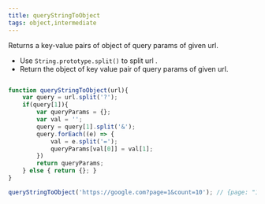 ```yaml
---
title: queryStringToObject
tags: object,intermediate
---
```


Returns a key-value pairs of object of query params of given url.

- Use `String.prototype.split()` to split url .
- Return the object of key value pair of query params of given url.

```js

function queryStringToObject(url){
    var query = url.split('?');
    if(query[1]){
	    var queryParams = {};
	    var val = '';
	    query = query[1].split('&');
	    query.forEach((e) => {
	        val = e.split('=');
	        queryParams[val[0]] = val[1];
	    })
	    return queryParams;
    } else { return {}; }
}
```

```js
queryStringToObject('https://google.com?page=1&count=10'); // {page: "1", count: "10"}
```
